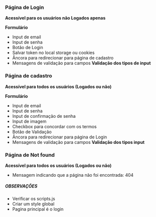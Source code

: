 ### Página de Login

**Acessível para os usuários não Logados apenas**

**Formulário**

- Input de email
- Input de senha
- Botão de Login
- Salvar token no local storage ou cookies
- Âncora para redirecionar para página de cadastro
- Mensagens de validação para campos
  **Validação dos tipos de input**

### Página de cadastro

**Acessível para todos os usuários (Logados ou não)**

**Formulário**

- Input de email
- Input de senha
- Input de confirmação de senha
- Input de imagem
- Checkbox para concordar com os termos
- Botão de Validação
- Âncora para redirecionar para página de Login
- Mensagens de validação para campos
  **Validação dos tipos input**

### Página de Not found

**Acessível para todos os usuários (Logados ou não)**

- Mensagem indicando que a página não foi encontrada: 404

##### **OBSERVAÇÕES**

- Verificar os scripts.js
- Criar um style global
- Pagina principal é o login
